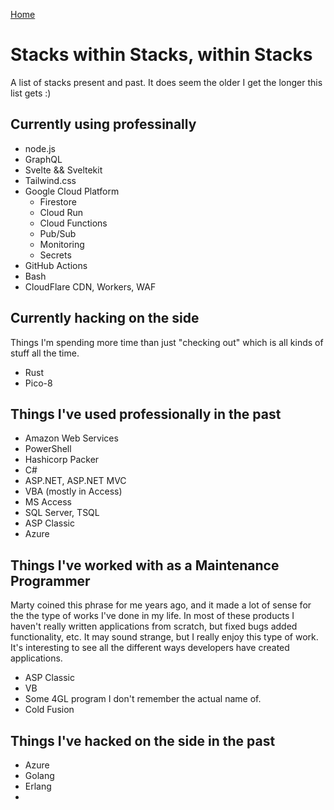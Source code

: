 [Home](./README.md)

# Stacks within Stacks, within Stacks

A list of stacks present and past. It does seem the older I get the longer this list gets :)

## Currently using professinally

- node.js
- GraphQL
- Svelte && Sveltekit
- Tailwind.css
- Google Cloud Platform
  - Firestore
  - Cloud Run
  - Cloud Functions
  - Pub/Sub
  - Monitoring
  - Secrets
- GitHub Actions
- Bash
- CloudFlare CDN, Workers, WAF

## Currently hacking on the side

Things I'm spending more time than just "checking out" which is all kinds of stuff all the time.

- Rust
- Pico-8

## Things I've used professionally in the past

- Amazon Web Services
- PowerShell
- Hashicorp Packer
- C#
- ASP.NET, ASP.NET MVC
- VBA (mostly in Access)
- MS Access
- SQL Server, TSQL
- ASP Classic
- Azure

## Things I've worked with as a Maintenance Programmer

Marty coined this phrase for me years ago, and it made a lot of sense for the the type of works I've done in my life. 
In most of these products I haven't really written applications from scratch, but fixed bugs added functionality, etc. 
It may sound strange, but I really enjoy this type of work. It's interesting to see all the different ways developers have created applications.

- ASP Classic
- VB
- Some 4GL program I don't remember the actual name of.
- Cold Fusion

## Things I've hacked on the side in the past

- Azure
- Golang
- Erlang
- 
